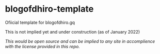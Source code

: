 # blogofdhiro-template
Ofiicial template for blogofdhiro.gq

This is not implied yet and under construction (as of January 2022)

*This would be open source and can be implied to any site in accomplience with the license provided in this repo.*
